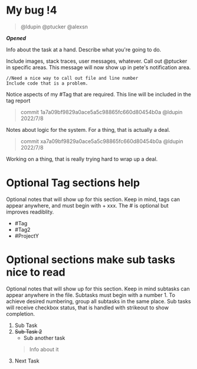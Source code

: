# My bug !4
> @ldupin @ptucker @alexsn

***Opened***

Info about the task at a hand. Describe what you're going to do.

Include images, stack traces, user messages, whatever. Call out @ptucker in specific areas. This message will now show up in pete's notification area.

```
//Need a nice way to call out file and line number
Include code that is a problem.
```

Notice aspects of my #Tag that are required. This line will be included in the tag report

> commit 1a7a09bf9829a0ace5a5c98865fc660d80454b0a @ldupin 2022/7/8

Notes about logic for the system. For a thing, that is actually a deal.

> commit xa7a09bf9829a0ace5a5c98865fc660d80454b0a @ldupin 2022/7/8

Working on a thing, that is really trying hard to wrap up a deal.

# Optional Tag sections help

Optional notes that will show up for this section. Keep in mind, tags can appear anywhere, and must begin with + xxx. The # is optional but improves readiblity.

+ #Tag 
+ #Tag2
+ #ProjectY

# Optional sections make sub tasks nice to read

Optional notes that will show up for this section. Keep in mind subtasks can appear anywhere in the file. Subtasks must begin with a number 1. To achieve desired numbering, group all subtasks in the same place. Sub tasks will receive checkbox status, that is handled with strikeout to show completion.

1. Sub Task
1. ~~Sub Task 2~~
    - Sub another task
    > Info about it
1. Next Task